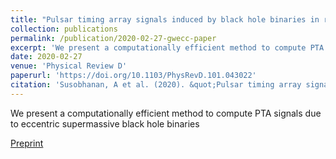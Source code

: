 ```yaml
---
title: "Pulsar timing array signals induced by black hole binaries in relativistic eccentric orbits"
collection: publications
permalink: /publication/2020-02-27-gwecc-paper
excerpt: 'We present a computationally efficient method to compute PTA signals due to eccentric supermassive black hole binaries.'
date: 2020-02-27
venue: 'Physical Review D'
paperurl: 'https://doi.org/10.1103/PhysRevD.101.043022'
citation: 'Susobhanan, A et al. (2020). &quot;Pulsar timing array signals induced by black hole binaries in relativistic eccentric orbits.&quot; <i>PRD</i>. 101, 043022.'
---
```

We present a computationally efficient method to compute PTA signals due to eccentric supermassive black hole binaries

[Preprint](https://arxiv.org/abs/2002.03285)
